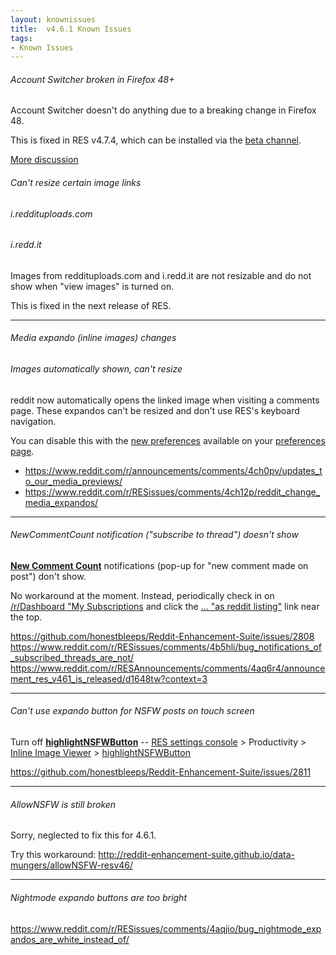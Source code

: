 ```yaml
---
layout: knownissues
title:  v4.6.1 Known Issues
tags:
- Known Issues
---
```



###### Account Switcher broken in Firefox 48+

Account Switcher doesn't do anything due to a breaking change in Firefox 48.

This is fixed in RES v4.7.4, which can be installed via the [beta channel](https://www.reddit.com/r/RESAnnouncements/comments/4vt35o/announcement_chrome_and_firefox_beta_releases/).

[More discussion](https://www.reddit.com/r/RESissues/comments/4vxfow/bug/)

###### Can't resize certain image links

###### i.reddituploads.com

###### i.redd.it

Images from reddituploads.com and i.redd.it are not resizable and do not show when "view images" is turned on.

This is fixed in the next release of RES.


----

###### Media expando (inline images) changes

###### Images automatically shown, can't resize

reddit now automatically opens the linked image when visiting a comments page. These expandos can't be resized and don't use RES's keyboard navigation.

You can disable this with the [new preferences](http://i.imgur.com/706GVIR.png) available on your [preferences page](http://reddit.com/prefs).


* https://www.reddit.com/r/announcements/comments/4ch0pv/updates_to_our_media_previews/
* https://www.reddit.com/r/RESissues/comments/4ch12p/reddit_change_media_expandos/

----


###### NewCommentCount notification ("subscribe to thread") doesn't show

**[New Comment Count](https://www.reddit.com/r/RESIssues/wiki/knownissues#!settings/newCommentCount)** notifications (pop-up for "new comment made on post") don't show.

No workaround at the moment. Instead, periodically check in on [/r/Dashboard "My Subscriptions](https://www.reddit.com/r/Dashboard#newCommentsLinkListing) and click the [... "as reddit listing"](https://i.imgur.com/xlGXdxX.png) link near the top.

https://github.com/honestbleeps/Reddit-Enhancement-Suite/issues/2808
https://www.reddit.com/r/RESissues/comments/4b5hli/bug_notifications_of_subscribed_threads_are_not/
https://www.reddit.com/r/RESAnnouncements/comments/4aq6r4/announcement_res_v461_is_released/d1648tw?context=3

---

###### Can't use expando button for NSFW posts on touch screen

Turn off **[highlightNSFWButton](https://www.reddit.com/r/resissues/wiki/knownissues#!settings/showImages/highlightNSFWButton)**
-- [](#gear)
[RES settings console](https://www.reddit.com/r/resissues/wiki/knownissues#!settings) > Productivity > [Inline Image Viewer](https://www.reddit.com/r/resissues/wiki/knownissues#!settings/showImages "showImages")  > [highlightNSFWButton](https://www.reddit.com/r/resissues/wiki/knownissues#!settings/showImages/highlightNSFWButton)

https://github.com/honestbleeps/Reddit-Enhancement-Suite/issues/2811



---

###### AllowNSFW is still broken

Sorry, neglected to fix this for 4.6.1.

Try this workaround: http://reddit-enhancement-suite.github.io/data-mungers/allowNSFW-resv46/

---

###### Nightmode expando buttons are too bright

https://www.reddit.com/r/RESissues/comments/4aqjio/bug_nightmode_expandos_are_white_instead_of/
